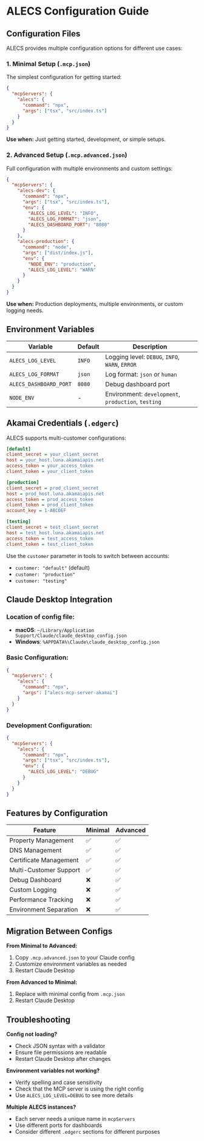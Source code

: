 # ALECS Configuration Guide

## Configuration Files

ALECS provides multiple configuration options for different use cases:

### 1. Minimal Setup (`.mcp.json`)

The simplest configuration for getting started:

```json
{
  "mcpServers": {
    "alecs": {
      "command": "npx",
      "args": ["tsx", "src/index.ts"]
    }
  }
}
```

**Use when:** Just getting started, development, or simple setups.

### 2. Advanced Setup (`.mcp.advanced.json`)

Full configuration with multiple environments and custom settings:

```json
{
  "mcpServers": {
    "alecs-dev": {
      "command": "npx", 
      "args": ["tsx", "src/index.ts"],
      "env": {
        "ALECS_LOG_LEVEL": "INFO",
        "ALECS_LOG_FORMAT": "json",
        "ALECS_DASHBOARD_PORT": "8080"
      }
    },
    "alecs-production": {
      "command": "node",
      "args": ["dist/index.js"],
      "env": {
        "NODE_ENV": "production",
        "ALECS_LOG_LEVEL": "WARN"
      }
    }
  }
}
```

**Use when:** Production deployments, multiple environments, or custom logging needs.

## Environment Variables

| Variable | Default | Description |
|----------|---------|-------------|
| `ALECS_LOG_LEVEL` | `INFO` | Logging level: `DEBUG`, `INFO`, `WARN`, `ERROR` |
| `ALECS_LOG_FORMAT` | `json` | Log format: `json` or `human` |
| `ALECS_DASHBOARD_PORT` | `8080` | Debug dashboard port |
| `NODE_ENV` | - | Environment: `development`, `production`, `testing` |

## Akamai Credentials (`.edgerc`)

ALECS supports multi-customer configurations:

```ini
[default]
client_secret = your_client_secret
host = your_host.luna.akamaiapis.net
access_token = your_access_token  
client_token = your_client_token

[production]
client_secret = prod_client_secret
host = prod_host.luna.akamaiapis.net
access_token = prod_access_token
client_token = prod_client_token
account_key = 1-ABCDEF

[testing]
client_secret = test_client_secret
host = test_host.luna.akamaiapis.net  
access_token = test_access_token
client_token = test_client_token
```

Use the `customer` parameter in tools to switch between accounts:
- `customer: "default"` (default)
- `customer: "production"`  
- `customer: "testing"`

## Claude Desktop Integration

### Location of config file:

- **macOS**: `~/Library/Application Support/Claude/claude_desktop_config.json`
- **Windows**: `%APPDATA%\Claude\claude_desktop_config.json`

### Basic Configuration:

```json
{
  "mcpServers": {
    "alecs": {
      "command": "npx",
      "args": ["alecs-mcp-server-akamai"]
    }
  }
}
```

### Development Configuration:

```json
{
  "mcpServers": {
    "alecs": {
      "command": "npx",
      "args": ["tsx", "src/index.ts"],
      "env": {
        "ALECS_LOG_LEVEL": "DEBUG"
      }
    }
  }
}
```

## Features by Configuration

| Feature | Minimal | Advanced |
|---------|---------|----------|
| Property Management | ✅ | ✅ |
| DNS Management | ✅ | ✅ |
| Certificate Management | ✅ | ✅ |
| Multi-Customer Support | ✅ | ✅ |
| Debug Dashboard | ❌ | ✅ |
| Custom Logging | ❌ | ✅ |
| Performance Tracking | ❌ | ✅ |
| Environment Separation | ❌ | ✅ |

## Migration Between Configs

**From Minimal to Advanced:**
1. Copy `.mcp.advanced.json` to your Claude config
2. Customize environment variables as needed
3. Restart Claude Desktop

**From Advanced to Minimal:**
1. Replace with minimal config from `.mcp.json`
2. Restart Claude Desktop

## Troubleshooting

**Config not loading?**
- Check JSON syntax with a validator
- Ensure file permissions are readable
- Restart Claude Desktop after changes

**Environment variables not working?**
- Verify spelling and case sensitivity
- Check that the MCP server is using the right config
- Use `ALECS_LOG_LEVEL=DEBUG` to see more details

**Multiple ALECS instances?**
- Each server needs a unique name in `mcpServers`
- Use different ports for dashboards
- Consider different `.edgerc` sections for different purposes